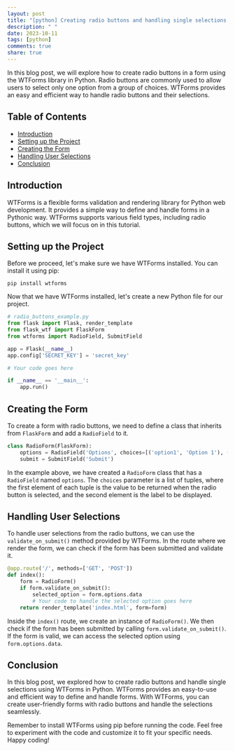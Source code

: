```yaml
---
layout: post
title: "[python] Creating radio buttons and handling single selections with WTForms"
description: " "
date: 2023-10-11
tags: [python]
comments: true
share: true
---
```


In this blog post, we will explore how to create radio buttons in a form using the WTForms library in Python. Radio buttons are commonly used to allow users to select only one option from a group of choices. WTForms provides an easy and efficient way to handle radio buttons and their selections.

## Table of Contents
- [Introduction](#introduction)
- [Setting up the Project](#setting-up-the-project)
- [Creating the Form](#creating-the-form)
- [Handling User Selections](#handling-user-selections)
- [Conclusion](#conclusion)

## Introduction

WTForms is a flexible forms validation and rendering library for Python web development. It provides a simple way to define and handle forms in a Pythonic way. WTForms supports various field types, including radio buttons, which we will focus on in this tutorial.

## Setting up the Project

Before we proceed, let's make sure we have WTForms installed. You can install it using pip:

```shell
pip install wtforms
```

Now that we have WTForms installed, let's create a new Python file for our project.

```python
# radio_buttons_example.py
from flask import Flask, render_template
from flask_wtf import FlaskForm
from wtforms import RadioField, SubmitField

app = Flask(__name__)
app.config['SECRET_KEY'] = 'secret_key'

# Your code goes here

if __name__ == '__main__':
    app.run()
```

## Creating the Form

To create a form with radio buttons, we need to define a class that inherits from `FlaskForm` and add a `RadioField` to it.

```python
class RadioForm(FlaskForm):
    options = RadioField('Options', choices=[('option1', 'Option 1'), ('option2', 'Option 2'), ('option3', 'Option 3')])
    submit = SubmitField('Submit')
```

In the example above, we have created a `RadioForm` class that has a `RadioField` named `options`. The `choices` parameter is a list of tuples, where the first element of each tuple is the value to be returned when the radio button is selected, and the second element is the label to be displayed.

## Handling User Selections

To handle user selections from the radio buttons, we can use the `validate_on_submit()` method provided by WTForms. In the route where we render the form, we can check if the form has been submitted and validate it.

```python
@app.route('/', methods=['GET', 'POST'])
def index():
    form = RadioForm()
    if form.validate_on_submit():
        selected_option = form.options.data
        # Your code to handle the selected option goes here
    return render_template('index.html', form=form)
```

Inside the `index()` route, we create an instance of `RadioForm()`. We then check if the form has been submitted by calling `form.validate_on_submit()`. If the form is valid, we can access the selected option using `form.options.data`.

## Conclusion

In this blog post, we explored how to create radio buttons and handle single selections using WTForms in Python. WTForms provides an easy-to-use and efficient way to define and handle forms. With WTForms, you can create user-friendly forms with radio buttons and handle the selections seamlessly.

Remember to install WTForms using pip before running the code. Feel free to experiment with the code and customize it to fit your specific needs. Happy coding!